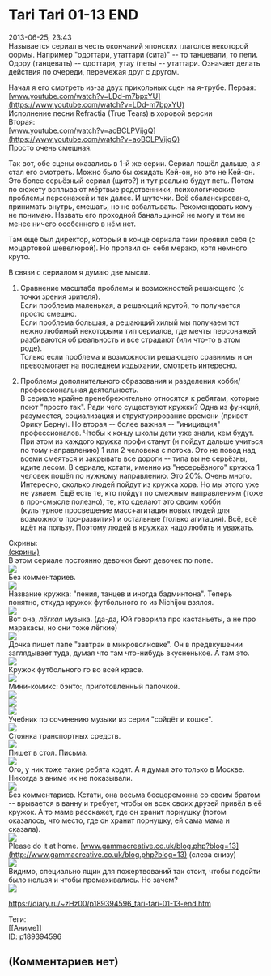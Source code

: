 Tari Tari 01-13 END
===================

  
2013-06-25, 23:43  
 Называется сериал в честь окончаний японских глаголов некоторой формы. Например "одоттари, утаттари (сита)" -- то танцевали, то пели. Одору (танцевать) -- одоттари, утау (петь) -- утаттари. Означает делать действия по очереди, перемежая друг с другом.   
   
 Начал я его смотреть из-за двух прикольных сцен на я-трубе. Первая:   
  [www.youtube.com/watch?v=LDd-m7bpxYU](https://www.youtube.com/watch?v=LDd-m7bpxYU)    
 Исполнение песни Refractia (True Tears) в хоровой версии   
 Вторая:   
  [www.youtube.com/watch?v=aoBCLPVijgQ](https://www.youtube.com/watch?v=aoBCLPVijgQ)    
 Просто очень смешная.   
   
 Так вот, обе сцены оказались в 1-й же серии. Сериал пошёл дальше, а я стал его смотреть. Можно было бы ожидать Кей-он, но это не Кей-он. Это более серьёзный сериал (щито?) и тут реально будут петь. Потом по сюжету всплывают мёртвые родственники, психологические проблемы персонажей и так далее. И шуточки. Всё сбалансировано, принимать внутрь, смешать, но не взбалтывать. Рекомендовать кому -- не понимаю. Назвать его проходной банальщиной не могу и тем не менее ничего особенного в нём нет.   
   
 Там ещё был директор, который в конце сериала таки проявил себя (с моцартовой шевелюрой). Но проявил он себя мерзко, хотя немного круто.   
   
 В связи с сериалом я думаю две мысли.   
   
 1. Сравнение масштаба проблемы и возможностей решающего (с точки зрения зрителя).   
 Если проблема маленькая, а решающий крутой, то получается просто смешно.   
 Если проблема большая, а решающий хилый мы получаем тот нежно любимый некоторыми тип сериалов, где мечты персонажей разбиваются об реальность и все страдают (или что-то в этом роде).   
 Только если проблема и возможности решающего сравнимы и он превозмогает на последнем издыхании, смотреть интересно.   
   
 2. Проблемы дополнительного образования и разделения хобби/профессиональная деятельность.   
 В сериале крайне пренебрежительно относятся к ребятам, которые поют "просто так". Ради чего существуют кружки? Одна из функций, разумеется, социализация и структурирование времени (привет Эрику Берну). Но вторая -- более важная -- "инициация" профессионалов. Чтобы к концу школы дети уже знали, кем будут. При этом из каждого кружка профи станут (и пойдут дальше учиться по тому направлению) 1 или 2 человека с потока. Это не повод над всеми смеяться и закрывать все дороги -- типа вы не серьёзны, идите лесом. В сериале, кстати, именно из "несерьёзного" кружка 1 человек пошёл по нужному направлению. Это 20%. Очень много. Интересно, сколько людей пойдут из кружка хора. Но мы этого уже не узнаем. Ещё есть те, кто пойдут по смежным направлениям (тоже в про-смысле полезно), те, кто сделают это своим хобби (культурное просвещение масс+агитация новых людей для возможного про-развития) и остальные (только агитация). Всё, всё идёт на пользу. Поэтому людей в кружках надо любить и уважать.   
   
 Скрины:   
  [(скрины)](https://zHz00.diary.ru/p189394596.htm?index=1#linkmore189394596m1)       
 В этом сериале постоянно девочки бьют девочек по попе.   
  [![](pics/0654b7c068eft.jpg)](http://radikal.ru/f/s018.radikal.ru/i509/1306/30/0654b7c068ef.png)    
 Без комментариев.   
  [![](pics/10e46de79bfet.jpg)](http://radikal.ru/f/s52.radikal.ru/i138/1306/42/10e46de79bfe.png)    
 Название кружка: "пения, танцев и иногда бадминтона". Теперь понятно, откуда кружок футбольного го из Nichijou взялся.   
  [![](pics/27cdf149150dt.jpg)](http://radikal.ru/f/s019.radikal.ru/i624/1306/16/27cdf149150d.png)    
 Вот она,  *лёгкая*  музыка. (да-да, Юй говорила про кастаньеты, а не про маракасы, но они тоже лёгкие)   
  [![](pics/56f3b87dd6bbt.jpg)](http://radikal.ru/f/s001.radikal.ru/i196/1306/7d/56f3b87dd6bb.png)    
 Дочка пишет папе "завтрак в микроволновке". Он в предвкушении заглядывает туда, думая что там что-нибудь вкусненькое. А там это.   
  [![](pics/f9c628f007ect.jpg)](http://radikal.ru/f/s49.radikal.ru/i123/1306/be/f9c628f007ec.png)    
 Кружок футбольного го во всей красе.   
  [![](pics/f03daf5551bct.jpg)](http://radikal.ru/f/s55.radikal.ru/i148/1306/a7/f03daf5551bc.png)    
 Мини-комикс: бэнто:, приготовленный папочкой.   
  [![](pics/104f370fa894t.jpg)](http://radikal.ru/f/s018.radikal.ru/i520/1306/d1/104f370fa894.png)    
  [![](pics/ba50ca64f46dt.jpg)](http://radikal.ru/f/s61.radikal.ru/i171/1306/1b/ba50ca64f46d.png)    
  [![](pics/49732205cd44t.jpg)](http://radikal.ru/f/s017.radikal.ru/i426/1306/87/49732205cd44.png)    
 Учебник по сочинению музыки из серии "сойдёт и кошке".   
  [![](pics/d8c645e377c3t.jpg)](http://radikal.ru/f/s017.radikal.ru/i433/1306/39/d8c645e377c3.png)    
 Стоянка транспортных средств.   
  [![](pics/9a27209e98c8t.jpg)](http://radikal.ru/f/s019.radikal.ru/i632/1306/da/9a27209e98c8.png)    
 Пишет в стол. Письма.   
  [![](pics/66029bd25de4t.jpg)](http://radikal.ru/f/s53.radikal.ru/i139/1306/ef/66029bd25de4.png)    
 Ого, у них тоже такие ребята ходят. А я думал это только в Москве. Никогда в аниме их не показывали.   
  [![](pics/063703ddd8f3t.jpg)](http://radikal.ru/f/s019.radikal.ru/i627/1306/e5/063703ddd8f3.png)    
 Без комментариев. Кстати, она весьма бесцеремонна со своим братом -- врывается в ванну и требует, чтобы он всех своих друзей привёл в её кружок. А то маме расскажет, где он хранит порнушку (потом оказалось, что место, где он хранит порнушку, ей сама мама и сказала).   
  [![](pics/81ed18d523dct.jpg)](http://radikal.ru/f/i066.radikal.ru/1306/10/81ed18d523dc.png)    
 Please do it at home.  [www.gammacreative.co.uk/blog.php?blog=13](http://www.gammacreative.co.uk/blog.php?blog=13)  (слева снизу)   
  [![](pics/27057fd7f8dct.jpg)](http://radikal.ru/f/s017.radikal.ru/i426/1306/2b/27057fd7f8dc.png)    
 Видимо, специально ящик для пожертвований так стоит, чтобы подойти было нельзя и чтобы промахивались. Но зачем?   
  [![](pics/ce3fc84b0fbdt.jpg)](http://radikal.ru/f/s019.radikal.ru/i619/1306/3a/ce3fc84b0fbd.png)    
   
      
  
<https://diary.ru/~zHz00/p189394596_tari-tari-01-13-end.htm>  
  
Теги:  
[[Аниме]]  
ID: p189394596  


(Комментариев нет)
------------------